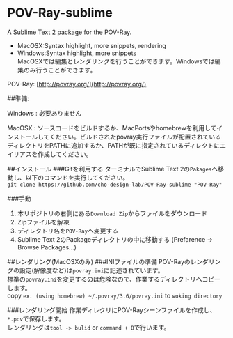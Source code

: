 POV-Ray-sublime
===============

A Sublime Text 2 package for the POV-Ray.  
* MacOSX:Syntax highlight, more snippets, rendering
* Windows:Syntax highlight, more snippets  
MacOSXでは編集とレンダリングを行うことができます。Windowsでは編集のみ行うことができます。

POV-Ray: [http://povray.org/](http://povray.org/)

##準備:

Windows : 必要ありません

MacOSX : ソースコードをビルドするか、MacPortsやhomebrewを利用してインストールしてください。ビルドされたpovray実行ファイルが配置されているディレクトリをPATHに追加するか、PATHが既に指定されているディレクトにエイリアスを作成してください。

##インストール
###Gitを利用する
ターミナルでSublime Text 2の`Pakages`へ移動し、以下のコマンドを実行してください。  
`git clone https://github.com/cho-design-lab/POV-Ray-sublime "POV-Ray"`  

###手動
1. 本リポジトリの右側にある`Download Zip`からファイルをダウンロード
2. Zipファイルを解凍
3. ディレクトリ名を`POV-Ray`へ変更する
4. Sublime Text 2のPackageディレクトリの中に移動する (Prefarence -> Browse Packages...)

##レンダリング(MacOSXのみ)
###INIファイルの準備
POV-Rayのレンダリングの設定(解像度など)は`povray.ini`に記述されています。  
標準の`povray.ini`を変更するのは危険なので、作業するディレクトリへコピーします。  
copy `ex. (using homebrew) ~/.povray/3.6/povray.ini` to `woking directory`

###レンダリング開始
作業ディレクリにPOV-Rayシーンファイルを作成し、`*.pov`で保存します。  
レンダリングは`tool -> bulid` or `command + B`で行います。  
